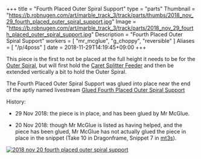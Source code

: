 +++
title = "Fourth Placed Outer Spiral Support"
type = "parts"
Thumbnail = "https://b.robnugen.com/art/marble_track_3/track/parts/thumbs/2018_nov_29_fourth_placed_outer_spiral_support.jpg"
Image = "https://b.robnugen.com/art/marble_track_3/track/parts/2018_nov_29_fourth_placed_outer_spiral_support.jpg"
Description = "Fourth Placed Outer Spiral Support"
workers = [
    "mr_mcglue",
    "g_choppy",
    "reversible"
]
Aliases = [
    "/p/4poss"
]
date = 2018-11-29T14:19:45+09:00
+++

This piece is the first to not be placed at the full height it needs
to be for the [Outer Spiral](/p/os), but will first hold the
[Caret Splitter Feeder](/p/csf) and then be extended vertically a
bit to hold the Outer Spiral.

The Fourth Placed Outer Spiral Support was glued into place near the
end of the aptly named livestream
[Glued Fourth Placed Outer Spiral Support](https://www.youtube.com/watch?v=ZUxgXmpp1RI)


History:

* 29 Nov 2018: the piece is in place, and has been glued by Mr McGlue.

* 20 Nov 2018: though Mr McGlue is listed as having
helped, and the piece has been glued, Mr McGlue has not actually glued
the piece in place in the snippet (Take 10 in Dragonframe, Snippet 7
in [mt3s](https://mt3s.marbletrack3.com)).

[![2018 nov 20 fourth placed outer spiral support](//b.robnugen.com/art/marble_track_3/track/parts/thumbs/2018_nov_20_fourth_placed_outer_spiral_support.jpg)](//b.robnugen.com/art/marble_track_3/track/parts/2018_nov_20_fourth_placed_outer_spiral_support.jpg)


